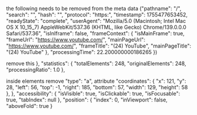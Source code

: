 the following needs to be removed from the meta data
("pathname": "/",
    "search": "",
    "hash": "",
    "protocol": "https:",
    "timestamp": 1755477653452,
    "readyState": "complete",
    "userAgent": "Mozilla/5.0 (Macintosh; Intel Mac OS X 10_15_7) AppleWebKit/537.36 (KHTML, like Gecko) Chrome/139.0.0.0 Safari/537.36",
    "isInIframe": false,
    "frameContext": {
      "isMainFrame": true,
      "frameUrl": "https://www.youtube.com/",
      "mainPageUrl": "https://www.youtube.com/",
      "frameTitle": "(24) YouTube",
      "mainPageTitle": "(24) YouTube"
    },
    "processingTime": 22.200000000186265
  })

  remove this 
  },
  "statistics": {
    "totalElements": 248,
    "originalElements": 248,
    "processingRatio": 1.0
  },

  inside elements remove
  "type": "a", attribute
  "coordinates": {
        "x": 121,
        "y": 28,
        "left": 56,
        "top": -1,
        "right": 185,
        "bottom": 57,
        "width": 129,
        "height": 58
      },
        },
      "accessibility": {
        "isVisible": true,
        "isClickable": true,
        "isFocusable": true,
        "tabIndex": null
      },
      "position": {
        "index": 0,
        "inViewport": false,
        "aboveFold": true
      }